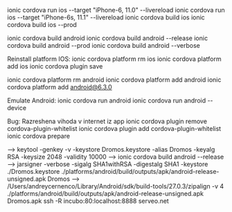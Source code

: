 ionic cordova run ios --target "iPhone-6, 11.0" --livereload
ionic cordova run ios --target "iPhone-6s, 11.1" --livereload
ionic cordova build ios
ionic cordova build ios --prod

ionic cordova build android
ionic cordova build android --release
ionic cordova build android --prod
ionic cordova build android --verbose

Reinstall platform IOS:
 ionic cordova platform rm ios
 ionic cordova platform add ios
 ionic cordova plugin save

ionic cordova platform rm android
ionic cordova platform add android
ionic cordova platform add android@6.3.0

Emulate Android:
ionic cordova run android
ionic cordova run android --device

 Bug: Razreshena vihoda v internet iz app 
ionic cordova plugin remove cordova-plugin-whitelist
ionic cordova plugin add cordova-plugin-whitelist
ionic cordova prepare

--> keytool -genkey -v -keystore Dromos.keystore -alias Dromos -keyalg RSA -keysize 2048 -validity 10000
--> ionic cordova build android --release
--> jarsigner -verbose -sigalg SHA1withRSA -digestalg SHA1 -keystore ./Dromos.keystore ./platforms/android/build/outputs/apk/android-release-unsigned.apk Dromos
--> /Users/andreycernenco/Library/Android/sdk/build-tools/27.0.3/zipalign -v 4 ./platforms/android/build/outputs/apk/android-release-unsigned.apk Dromos.apk
ssh -R incubo:80:localhost:8888 serveo.net
